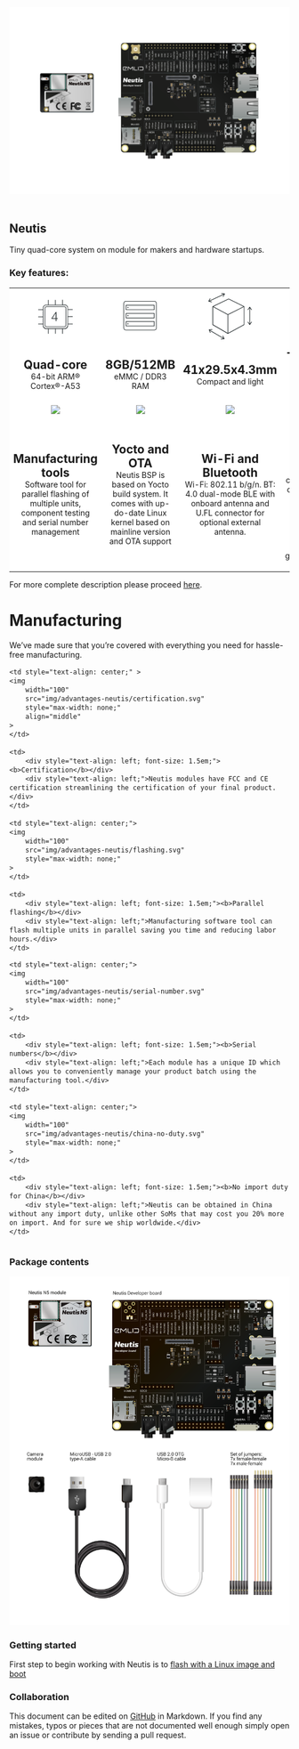 <div style="text-align: center;"><img src="img/neutis.png" style="width: 700px;"></div><br>

## Neutis

Tiny quad-core system on module for makers and hardware startups.

### Key features:

<table style="border: 0;">
<tbody style="background-color: #fff;">
<tr>

<td style="text-align: center;" >
  <img
    width="100"
    src="img/quadcore.svg"
    style="max-width: none;"
    align="middle"
  >
</td>

<td style="text-align: center;">
  <img
    width="100"
    src="img/ram.svg"
    style="max-width: none;"
  >
</td>

<td style="text-align: center;">
  <img
    width="100"
    src="img/dimensions.svg"
    style="max-width: none;"
  >
</td>

<td style="text-align: center;">
  <img
    width="100"
    src="img/temp.svg"
    style="max-width: none;"
  >
</td>
</tr>

<tr>

<td>
  <div style="text-align: center; font-size: 1.5em;"><b>Quad-core</b></div>
  <div style="text-align: center;"> 64-bit ARM® Cortex®-A53</div>
</td>

<td>
  <div style="text-align: center; font-size: 1.5em;"><b>8GB/512MB</b></div>
  <div style="text-align: center;">eMMC / DDR3 RAM</div>
</td>

<td>
  <div style="text-align: center; font-size: 1.5em;"><b>41x29.5x4.3mm</b></div>
  <div style="text-align: center;">Compact and light</div>
</td>

<td>
  <div style="text-align: center; font-size: 1.5em;"><b>-25...+85 °C</b></div>
  <div style="text-align: center;">Extended temperature range</div>
</tr>
<tr>

<td style="text-align: center;">
  <img
    width="100"
    src="../../img/mfg-tools.svg"
    style="max-width: none;"
  >
</td>

<td style="text-align: center;">
  <img
    width="100"
    src="../../img/firmware.svg"
    style="max-width: none;"
  >
</td>

<td style="text-align: center;">
  <img
    width="100"
    src="../../img/wireless.svg"
    style="max-width: none;"
  >
</td>

<td style="text-align: center;">
  <img
    width="100"
    src="../../img/cryptochip.svg"
    style="max-width: none;"
  >
</td>

</tr>
<tr>
<td>
  <div style="text-align: center; font-size: 1.5em;"><b>Manufacturing tools</b></div>
  <div style="text-align: center;">
    Software tool for parallel
    flashing of multiple units, component testing and serial number management</td>
 </div>

<td>
  <div style="text-align: center; font-size: 1.5em;"><b>Yocto and OTA</b></div>
  <div style="text-align: center;">
    Neutis BSP is based on Yocto build system. It comes with up-do-date Linux kernel based on mainline version and OTA support
  </div>

</td>
<td>
  <div style="text-align: center; font-size: 1.5em;"><b>Wi-Fi and Bluetooth</b></div>
  <div style="text-align: center;">
    Wi-Fi: 802.11 b/g/n.
    BT: 4.0 dual-mode BLE with onboard antenna and U.FL connector for optional external antenna.</td>
  </div>

<td>
  <div style="text-align: center; font-size: 1.5em;"><b>Secure element</b></div>
  <div style="text-align: center;">
    Tamper-resistant dedicated crypto chip for cryptographic keys and unique ID storage, hashing, random number generation and more
  </div>

</td>
</tr>
</tbody>
</table>

For more complete description please proceed [here](specs/features.md).

# Manufacturing

We’ve made sure that you’re covered with everything you need for hassle-free manufacturing.

<table style="border: 0;">
<tbody style="background-color: #fff;">

<tr>

    <td style="text-align: center;" >
    <img
        width="100"
        src="img/advantages-neutis/certification.svg"
        style="max-width: none;"
        align="middle"
    >
    </td>

    <td>
        <div style="text-align: left; font-size: 1.5em;"><b>Certification</b></div>
        <div style="text-align: left;">Neutis modules have FCC and CE certification streamlining the certification of your final product.</div>
    </td>

    <td style="text-align: center;">
    <img
        width="100"
        src="img/advantages-neutis/flashing.svg"
        style="max-width: none;"
    >
    </td>

    <td>
        <div style="text-align: left; font-size: 1.5em;"><b>Parallel flashing</b></div>
        <div style="text-align: left;">Manufacturing software tool can flash multiple units in parallel saving you time and reducing labor hours.</div>
    </td>

</tr>

<tr>

    <td style="text-align: center;">
    <img
        width="100"
        src="img/advantages-neutis/serial-number.svg"
        style="max-width: none;"
    >
    </td>

    <td>
        <div style="text-align: left; font-size: 1.5em;"><b>Serial numbers</b></div>
        <div style="text-align: left;">Each module has a unique ID which allows you to conveniently manage your product batch using the manufacturing tool.</div>
    </td>

    <td style="text-align: center;">
    <img
        width="100"
        src="img/advantages-neutis/china-no-duty.svg"
        style="max-width: none;"
    >
    </td>

    <td>
        <div style="text-align: left; font-size: 1.5em;"><b>No import duty for China</b></div>
        <div style="text-align: left;">Neutis can be obtained in China without any import duty, unlike other SoMs that may cost you 20% more on import. And for sure we ship worldwide.</div>
    </td>
</tr>
</tbody>
</table>

### Package contents

![scheme](img/package_contents.png)</a>

### Getting started

First step to begin working with Neutis is to [flash with a Linux image and boot](intro/flash.md)

### Collaboration

This document can be edited on [GitHub](https://github.com/emlid/neutis-docs) in Markdown. If you find any mistakes, typos or  pieces that are not documented well enough simply open an issue or contribute by sending a pull request.
